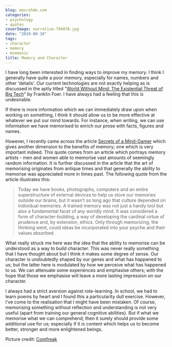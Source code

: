 ```yaml
---
blog: maxrohde.com
categories:
- psychology
- quotes
coverImage: narrative-794978.jpg
date: "2019-08-18"
tags:
- character
- memory
- mnemonic
title: Memory and Character
---
```


I have long been interested in finding ways to improve my memory. I think I generally have quite a poor memory, especially for names, numbers and other 'details'. Our current technologies are not exactly helping as is discussed in the aptly titled "[World Without Mind: The Existential Threat of Big Tech](https://www.nytimes.com/2017/10/02/books/review/world-without-mind-franklin-foer.html)" by Franklin Foer. I have always had a feeling that this is undesirable.

If there is more information which we can immediately draw upon when working on something, I think it should allow us to be more effective at whatever we put our mind towards. For instance, when writing, we can use information we have memorised to enrich our prose with facts, figures and names.

However, I recently came across the article [Secrets of a Mind-Gamer](http://www.nytimes.com/interactive/2011/02/20/magazine/mind-secrets.html) which gives another dimension to the benefits of memory; one which is very important indeed. This quote comes from an article which portrays memory artists - men and women able to memorise vast amounts of seemingly random information. It is further discussed in the article that the art of memorising originates from antique times and that generally the ability to memorise was appreciated more in times past. The following quote from the article illustrates this:

> Today we have books, photographs, computers and an entire superstructure of external devices to help us store our memories outside our brains, but it wasn’t so long ago that culture depended on individual memories. A trained memory was not just a handy tool but also a fundamental facet of any worldly mind. It was considered a form of character-building, a way of developing the cardinal virtue of prudence and, by extension, ethics. Only through memorizing, the thinking went, could ideas be incorporated into your psyche and their values absorbed.

What really struck me here was the idea that the ability to memorise can be understood as a way to build character. This was never really something that I have thought about but I think it makes some degree of sense. Our character is undoubtedly shaped by our genes and what has happened to us; but the latter here is modulated by how we perceive what has happened to us. We can attenuate some experiences and emphasise others; with the hope that those we emphasise will leave a more lasting impression on our character.

I always had a strict aversion against rote-learning. In school, we had to learn poems by heart and I found this a particularity dull exercise. However, I’ve come to the realisation that I might have been mistaken. Of course, memorising something without reflection and understanding is not very useful (apart from training our general cognitive abilities). But if what we memorise what we can comprehend, then it surely should provide some additional use for us; especially if it is content which helps us to become better, stronger and more enlightened beings.

Picture credit: [Comfreak](https://pixabay.com/users/Comfreak-51581/)
